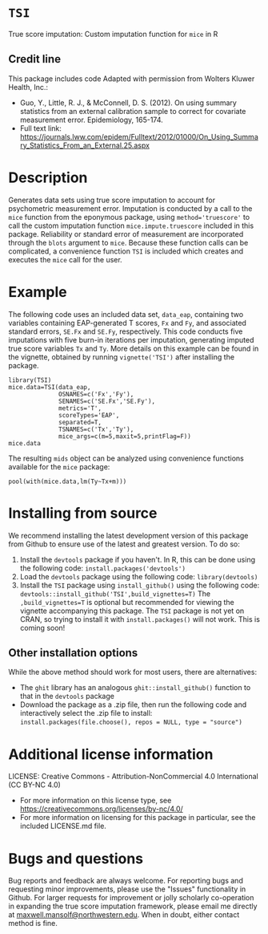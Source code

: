 # `TSI`
True score imputation: Custom imputation function for `mice` in R

## Credit line
This package includes code Adapted with permission from Wolters Kluwer Health, Inc.:
* Guo, Y., Little, R. J., & McConnell, D. S. (2012). On using summary statistics from an external calibration sample to correct for covariate measurement error. Epidemiology, 165-174.
* Full text link: https://journals.lww.com/epidem/Fulltext/2012/01000/On_Using_Summary_Statistics_From_an_External.25.aspx

# Description
Generates data sets using true score imputation to account for psychometric measurement error. Imputation is conducted by a call to the `mice` function from the eponymous package, using `method='truescore'` to call the custom imputation function `mice.impute.truescore` included in this package. Reliability or standard error of measurement are incorporated through the `blots` argument to `mice`. Because these function calls can be complicated, a convenience function `TSI` is included which creates and executes the `mice` call for the user.

# Example
The following code uses an included data set, `data_eap`, containing two variables containing EAP-generated T scores, `Fx` and `Fy`, and associated standard errors, `SE.Fx` and `SE.Fy`, respectively. This code conducts five imputations with five burn-in iterations per imputation, generating imputed true score variables `Tx` and `Ty`. More details on this example can be found in the vignette, obtained by running `vignette('TSI')` after installing the package.
```
library(TSI)
mice.data=TSI(data_eap,
              OSNAMES=c('Fx','Fy'),
              SENAMES=c('SE.Fx','SE.Fy'),
              metrics='T',
              scoreTypes='EAP',
              separated=T,
              TSNAMES=c('Tx','Ty'),
              mice_args=c(m=5,maxit=5,printFlag=F))
mice.data
```

The resulting `mids` object can be analyzed using convenience functions available for the `mice` package:

```
pool(with(mice.data,lm(Ty~Tx+m)))
```

# Installing from source
We recommend installing the latest development version of this package from Github to ensure use of the latest and greatest version. To do so:
1. Install the `devtools` package if you haven't. In R, this can be done using the following code:
`install.packages('devtools')`
2. Load the `devtools` package using the following code:
`library(devtools)`
3. Install the `TSI` package using `install_github()` using the following code:
`devtools::install_github('TSI',build_vignettes=T)`
The `,build_vignettes=T` is optional but recommended for viewing the vignette accompanying this package.
The `TSI` package is not yet on CRAN, so trying to install it with `install.packages()` will not work. This is coming soon!

## Other installation options
While the above method should work for most users, there are alternatives:
* The `ghit` library has an analogous `ghit::install_github()` function to that in the `devtools` package
* Download the package as a .zip file, then run the following code and interactively select the .zip file to install:
`install.packages(file.choose(), repos = NULL, type = "source")`

# Additional license information
LICENSE: Creative Commons - Attribution-NonCommercial 4.0 International (CC BY-NC 4.0)
* For more information on this license type, see https://creativecommons.org/licenses/by-nc/4.0/
* For more information on licensing for this package in particular, see the included LICENSE.md file.

# Bugs and questions
Bug reports and feedback are always welcome. For reporting bugs and requesting minor improvements, please use the "Issues" functionality in Github. For larger requests for improvement or jolly scholarly co-operation in expanding the true score imputation framework, please email me directly at maxwell.mansolf@northwestern.edu. When in doubt, either contact method is fine.
